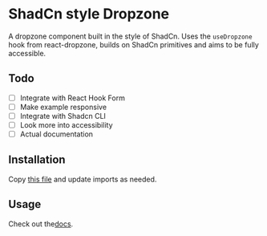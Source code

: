 # ShadCn style Dropzone

A dropzone component built in the style of ShadCn. Uses the `useDropzone` hook from react-dropzone, builds on ShadCn primitives and aims to be fully accessible.

## Todo

- [ ] Integrate with React Hook Form
- [ ] Make example responsive
- [ ] Integrate with Shadcn CLI
- [ ] Look more into accessibility
- [ ] Actual documentation

## Installation

Copy [this file](/components/dropzone.tsx) and update imports as needed.

## Usage

Check out the[docs](https://shadcn-dropzone.vercel.app/).
